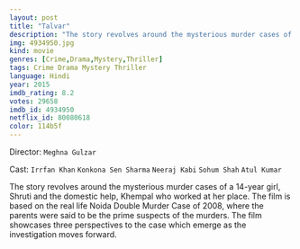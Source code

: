 ```yaml
---
layout: post
title: "Talvar"
description: "The story revolves around the mysterious murder cases of a 14-year girl, Shruti and the domestic help, Khempal who worked at her place. The film is based on the real life Noida Double Murder Case of 2008, where the parents were said to be the prime suspects of the murders. The film showcases three perspectives to the case which emerge as the investigation moves forward..."
img: 4934950.jpg
kind: movie
genres: [Crime,Drama,Mystery,Thriller]
tags: Crime Drama Mystery Thriller 
language: Hindi
year: 2015
imdb_rating: 8.2
votes: 29658
imdb_id: 4934950
netflix_id: 80080618
color: 114b5f
---
```

Director: `Meghna Gulzar`  

Cast: `Irrfan Khan` `Konkona Sen Sharma` `Neeraj Kabi` `Sohum Shah` `Atul Kumar` 

The story revolves around the mysterious murder cases of a 14-year girl, Shruti and the domestic help, Khempal who worked at her place. The film is based on the real life Noida Double Murder Case of 2008, where the parents were said to be the prime suspects of the murders. The film showcases three perspectives to the case which emerge as the investigation moves forward.